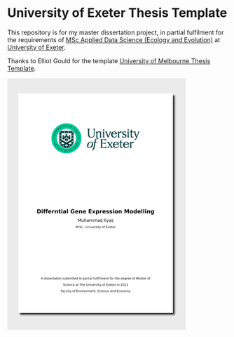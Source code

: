 
<!-- README.md is generated from README.qmd. Please edit that file -->

# University of Exeter Thesis Template

This repository is for my master dissertation project, in partial
fulfilment for the requirements of [MSc Applied Data Science (Ecology
and
Evolution)](https://www.exeter.ac.uk/study/postgraduate/courses/mathematics/appdataeco/)
at [University of Exeter](https://www.exeter.ac.uk/).

Thanks to Elliot Gould for the template [University of Melbourne Thesis
Template](https://github.com/egouldo/quarto-thesis).

<div>

[![](examples/template.png)](examples/template.pdf)

</div>
